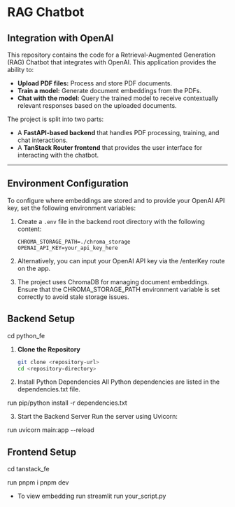 # RAG Chatbot
## Integration with OpenAI

This repository contains the code for a Retrieval-Augmented Generation (RAG) Chatbot that integrates with OpenAI. This application provides the ability to:
- **Upload PDF files:** Process and store PDF documents.
- **Train a model:** Generate document embeddings from the PDFs.
- **Chat with the model:** Query the trained model to receive contextually relevant responses based on the uploaded documents.

The project is split into two parts:
- A **FastAPI-based backend** that handles PDF processing, training, and chat interactions.
- A **TanStack Router frontend** that provides the user interface for interacting with the chatbot.

---

## Environment Configuration

To configure where embeddings are stored and to provide your OpenAI API key, set the following environment variables:

1. Create a `.env` file in the backend root directory with the following content:
   ```env
   CHROMA_STORAGE_PATH=./chroma_storage
   OPENAI_API_KEY=your_api_key_here

2. Alternatively, you can input your OpenAI API key via the /enterKey route on the app.

3. The project uses ChromaDB for managing document embeddings. Ensure that the CHROMA_STORAGE_PATH environment variable is set correctly to avoid stale storage issues.

## Backend Setup

cd python_fe

1. **Clone the Repository**
   ```bash
   git clone <repository-url>
   cd <repository-directory>

2. Install Python Dependencies All Python dependencies are listed in the dependencies.txt file.

run pip/python install -r dependencies.txt

3. Start the Backend Server Run the server using Uvicorn:

run uvicorn main:app --reload

## Frontend Setup

cd tanstack_fe

run 
pnpm i
pnpm dev


* To view embedding run 
streamlit run your_script.py
